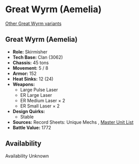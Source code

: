# Great Wyrm (Aemelia) 

[Other Great Wyrm variants](../great_wyrm.md) 

## Great Wyrm (Aemelia) 

- **Role:** Skirmisher 
- **Tech Base:** Clan (3062) 
- **Chassis:** 45 tons 
- **Movement:** 5 / 8 
- **Armor:** 152 
- **Heat Sinks:** 12 (24) 
- **Weapons:** 
  - Large Pulse Laser 
  - ER Large Laser 
  - ER Medium Laser × 2 
  - ER Small Laser × 2 
- **Design Quirks:** 
  - Stable 
- **Sources:** Record Sheets: Unique Mechs , [Master Unit List](http://masterunitlist.info/Unit/Details/1283) 
- **Battle Value:** 1772 

## Availability 

Availability Unknown 


